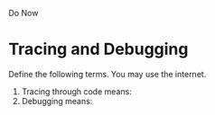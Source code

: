 Do Now
# Tracing and Debugging

Define the following terms. You may use the internet.
1. Tracing through code means:
2. Debugging means:
